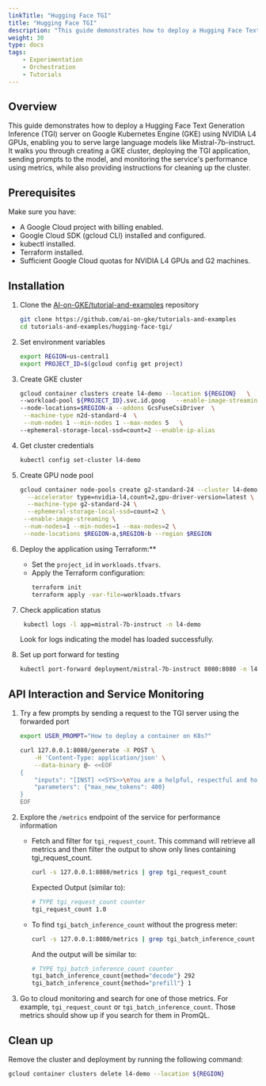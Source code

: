 ```yaml
---
linkTitle: "Hugging Face TGI"
title: "Hugging Face TGI"
description: "This guide demonstrates how to deploy a Hugging Face Text Generation Inference (TGI) server on Google Kubernetes Engine (GKE) using NVIDIA L4 GPUs, enabling you to serve large language models like Mistral-7b-instruct. It walks you through creating a GKE cluster, deploying the TGI application, sending prompts to the model, and monitoring the service's performance using metrics, while also providing instructions for cleaning up the cluster."
weight: 30
type: docs
tags: 
    - Experimentation
    - Orchestration
    - Tutorials
---
```


## Overview
This guide demonstrates how to deploy a Hugging Face Text Generation Inference (TGI) server on Google Kubernetes Engine (GKE) using NVIDIA L4 GPUs, enabling you to serve large language models like Mistral-7b-instruct. It walks you through creating a GKE cluster, deploying the TGI application, sending prompts to the model, and monitoring the service's performance using metrics, while also providing instructions for cleaning up the cluster.

## Prerequisites

Make sure you have:

* A Google Cloud project with billing enabled.
* Google Cloud SDK (gcloud CLI) installed and configured.
* kubectl installed.
* Terraform installed.
* Sufficient Google Cloud quotas for NVIDIA L4 GPUs and G2 machines.

## Installation

1. Clone the [AI-on-GKE/tutorial-and-examples](https://github.com/ai-on-gke/tutorials-and-examples) repository
   ```bash
   git clone https://github.com/ai-on-gke/tutorials-and-examples
   cd tutorials-and-examples/hugging-face-tgi/
   ```

1. Set environment variables
	```bash
	export REGION=us-central1
	export PROJECT_ID=$(gcloud config get project)
	```

1. Create GKE cluster
	```bash
	gcloud container clusters create l4-demo --location ${REGION}   \
	--workload-pool ${PROJECT_ID}.svc.id.goog   --enable-image-streaming \
	--node-locations=$REGION-a --addons GcsFuseCsiDriver  \
	 --machine-type n2d-standard-4  \
	 --num-nodes 1 --min-nodes 1 --max-nodes 5   \
	--ephemeral-storage-local-ssd=count=2 --enable-ip-alias
	```

 1. Get cluster credentials
	```bash
	kubectl config set-cluster l4-demo
	```

1. Create GPU node pool
	```bash
	gcloud container node-pools create g2-standard-24 --cluster l4-demo \
	  --accelerator type=nvidia-l4,count=2,gpu-driver-version=latest \
	  --machine-type g2-standard-24 \
	  --ephemeral-storage-local-ssd=count=2 \
	 --enable-image-streaming \
	 --num-nodes=1 --min-nodes=1 --max-nodes=2 \
	 --node-locations $REGION-a,$REGION-b --region $REGION
	 ```

1. Deploy the application using Terraform:**
    * Set the `project_id` in `workloads.tfvars`.
    * Apply the Terraform configuration:
        ```bash
        terraform init
        terraform apply -var-file=workloads.tfvars
        ```

1. Check application status
   ```bash
    kubectl logs -l app=mistral-7b-instruct -n l4-demo
    ```
    Look for logs indicating the model has loaded successfully.

1. Set up port forward for testing
   ```bash
   kubectl port-forward deployment/mistral-7b-instruct 8080:8080 -n l4-demo &
   ```

## API Interaction and Service Monitoring
1. Try a few prompts by sending a request to the TGI server using the forwarded port
	```bash
	export USER_PROMPT="How to deploy a container on K8s?"
	```
	```bash
	curl 127.0.0.1:8080/generate -X POST \
	    -H 'Content-Type: application/json' \
	    --data-binary @- <<EOF
	{
	    "inputs": "[INST] <<SYS>>\nYou are a helpful, respectful and honest assistant. Always answer as helpfully as possible, while being safe.  Your answers should not include any harmful, unethical, racist, sexist, toxic, dangerous, or illegal content. Please ensure that your responses are socially unbiased and positive in nature. If a question does not make any sense, or is not factually coherent, explain why instead of answering something not correct. If you don't know the answer to a question, please don't share false information.\n<</SYS>>\n$USER_PROMPT[/INST]",
	    "parameters": {"max_new_tokens": 400}
	}
	EOF
	```
1. Explore the `/metrics` endpoint of the service for performance information
    * Fetch and filter for `tgi_request_count`. This command will retrieve all metrics and then filter the output to show only lines containing tgi_request_count.
      ```bash
      curl -s 127.0.0.1:8080/metrics | grep tgi_request_count
      ```
      Expected Output (similar to):

      ```bash
      # TYPE tgi_request_count counter
      tgi_request_count 1.0
      ```
   * To find `tgi_batch_inference_count` without the progress meter:
     ```bash
     curl -s 127.0.0.1:8080/metrics | grep tgi_batch_inference_count
     ```
     And the output will be similar to:
     ```bash
     # TYPE tgi_batch_inference_count counter
     tgi_batch_inference_count{method="decode"} 292
     tgi_batch_inference_count{method="prefill"} 1
     ```
  
1. Go to cloud monitoring and search for one of those metrics. For example, `tgi_request_count` or `tgi_batch_inference_count`. Those metrics should show up if you search for them in PromQL. 

## Clean up

Remove the cluster and deployment by running the following command:
```bash
gcloud container clusters delete l4-demo --location ${REGION} 
```
